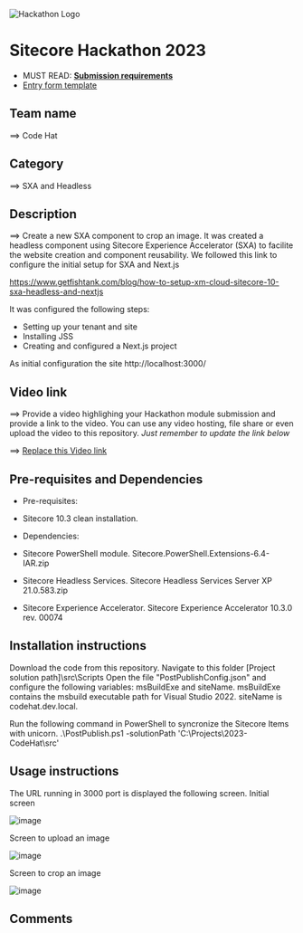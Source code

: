 ![Hackathon Logo](docs/images/hackathon.png?raw=true "Hackathon Logo")
# Sitecore Hackathon 2023

- MUST READ: **[Submission requirements](SUBMISSION_REQUIREMENTS.md)**
- [Entry form template](ENTRYFORM.md)
  
## Team name
⟹ Code Hat

## Category
⟹ SXA and Headless

## Description
⟹ Create a new SXA component to crop an image. It was created a headless component using Sitecore Experience Accelerator (SXA) to facilite the website creation and component reusability.
We followed this link to configure the initial setup for SXA and Next.js

https://www.getfishtank.com/blog/how-to-setup-xm-cloud-sitecore-10-sxa-headless-and-nextjs

It was configured the following steps:
- Setting up your tenant and site
- Installing JSS
- Creating and configured a Next.js project

As initial configuration the site http://localhost:3000/


## Video link
⟹ Provide a video highlighing your Hackathon module submission and provide a link to the video. You can use any video hosting, file share or even upload the video to this repository. _Just remember to update the link below_

⟹ [Replace this Video link](#video-link)


## Pre-requisites and Dependencies
- Pre-requisites:
- Sitecore 10.3 clean installation.

- Dependencies:
- Sitecore PowerShell module. Sitecore.PowerShell.Extensions-6.4-IAR.zip
- Sitecore Headless Services. Sitecore Headless Services Server XP 21.0.583.zip
- Sitecore Experience Accelerator. Sitecore Experience Accelerator 10.3.0 rev. 00074

## Installation instructions

Download the code from this repository. Navigate to this folder [Project solution path]\src\Scripts
Open the file "PostPublishConfig.json" and configure the following variables: msBuildExe and siteName. msBuildExe contains the msbuild executable path for Visual Studio 2022. siteName is codehat.dev.local.

Run the following command in PowerShell to syncronize the Sitecore Items with unicorn.
.\PostPublish.ps1 -solutionPath 'C:\Projects\2023-CodeHat\src'


## Usage instructions
The URL running in 3000 port is displayed the following screen.
Initial screen

![image](https://user-images.githubusercontent.com/23084370/222929874-6fb5cc9e-1427-4816-8264-6a06d49bde95.png)

Screen to upload an image

![image](https://user-images.githubusercontent.com/23084370/222930029-3569d666-0b02-43b0-afd2-eb43dc8bec21.png)

Screen to crop an image

![image](https://user-images.githubusercontent.com/23084370/222930046-bc9512cf-edda-4f9c-b73e-5b61f28c8a00.png)


## Comments

